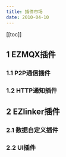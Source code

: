 ```yaml
---
title: 插件市场
date: 2010-04-10
---
```


[[toc]]
## 1 EZMQX插件
### 1.1 P2P通信插件
### 1.2 HTTP通知插件
## 2 EZlinker插件
### 2.1 数据自定义插件
### 2.2 UI插件